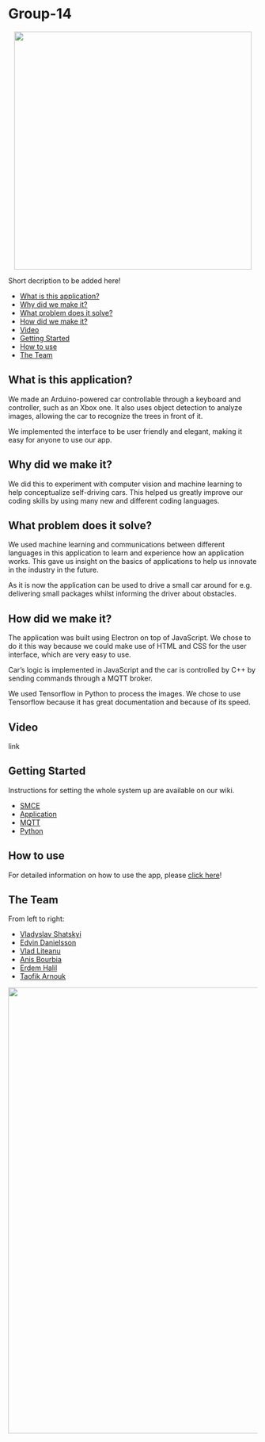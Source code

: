 # Group-14 

<p align="center"><img src="https://user-images.githubusercontent.com/50659238/119976811-f24d3a80-bfb7-11eb-9edc-e22ecee6132b.png" width="480" height="auto"></p>

Short decription to be added here!

* [What is this application?](#what-is-this-application)
* [Why did we make it?](#why-did-we-make-it)
* [What problem does it solve? ](#what-problem-does-it-solve)
* [How did we make it?](#how-did-we-make-it)
* [Video](#video)
* [Getting Started](#getting-started)
* [How to use](#how-to-use)
* [The Team](#the-team)


## What is this application? 

We made an Arduino-powered car controllable through a keyboard and controller, such as an Xbox one. It also uses object detection to analyze images, allowing the car to recognize the trees in front of it. 

We implemented the interface to be user friendly and elegant, making it easy for anyone to use our app. 

## Why did we make it?

We did this to experiment with computer vision and machine learning to help conceptualize self-driving cars. This helped us greatly improve our coding skills by using many new and different coding languages. 

## What problem does it solve? 

We used machine learning and communications between different languages in this application to learn and experience how an application works. This gave us insight on the basics of applications to help us innovate in the industry in the future.

As it is now the application can be used to drive a small car around for e.g. delivering small packages whilst informing the driver about obstacles. 

## How did we make it?

The application was built using Electron on top of JavaScript. We chose to do it this way because we could make use of HTML and CSS for the user interface, which are very easy to use. 

Car’s logic is implemented in JavaScript and the car is controlled by C++ by sending commands through a MQTT broker.

We used Tensorflow in Python to process the images. We chose to use Tensorflow because it has great documentation and because of its speed.

## Video

link

## Getting Started

Instructions for setting the whole system up are available on our wiki.

* [SMCE](https://github.com/DIT112-V21/group-14/wiki/Setting-up-the-emulator)
* [Application](https://github.com/DIT112-V21/group-14/wiki/Setting-up-the-application)
* [MQTT](https://github.com/DIT112-V21/group-14/wiki/Installing-MQTT-broker)
* [Python](https://github.com/DIT112-V21/group-14/wiki/Setting-up-Python)

## How to use

For detailed information on how to use the app, please [click here](https://github.com/DIT112-V21/group-14/wiki/User-manual)!

## The Team

From left to right:

* [Vladyslav Shatskyi](https://github.com/VladisLove02)
* [Edvin Danielsson](https://github.com/JollerMcAwesome)
* [Vlad Liteanu](https://github.com/VladLiteanu)
* [Anis Bourbia](https://github.com/EnisBourbia)
* [Erdem Halil](https://github.com/erdemhalil)
* [Taofik Arnouk](https://github.com/TaofikArnouk)

<p align="center"><img src="https://github.com/DIT112-V21/group-14/blob/master/front_end/img/group-photo.png" width="900" height="auto"></p>
